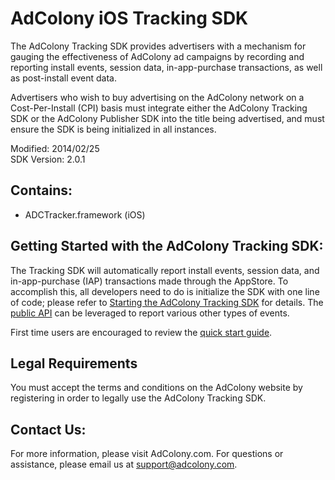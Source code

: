 AdColony iOS Tracking SDK
===========================
The AdColony Tracking SDK provides advertisers with a mechanism for gauging the effectiveness of AdColony ad campaigns by recording and reporting install events, session data, in-app-purchase transactions, as well as post-install event data.   

Advertisers who wish to buy advertising on the AdColony network on a Cost-Per-Install (CPI) basis must integrate either the AdColony Tracking SDK or the AdColony Publisher SDK into the title being advertised, and must ensure the SDK is being initialized in all instances. 

Modified: 2014/02/25  
SDK Version: 2.0.1

Contains:
----------------------------------
* ADCTracker.framework (iOS)

Getting Started with the AdColony Tracking SDK:
----------------------------------
The Tracking SDK will automatically report install events, session data, and in-app-purchase (IAP) transactions made  through the AppStore. To accomplish this, all developers need to do is initialize the SDK with one line of code; please refer to [Starting the AdColony Tracking SDK](https://github.com/AdColony/AdColony-iOS-Tracking-SDK/wiki/Starting-the-AdColony-Tracking-SDK) for details. The [public API](https://github.com/AdColony/AdColony-iOS-Tracking-SDK/wiki/API-Details) can be leveraged to report various other types of events.

First time users are encouraged to review the [quick start guide](https://github.com/AdColony/AdColony-iOS-Tracking-SDK/wiki).

Legal Requirements
----------------------------------
You must accept the terms and conditions on the AdColony website by registering in order to legally use the AdColony Tracking SDK.

Contact Us:
----------------------------------
For more information, please visit AdColony.com. For questions or assistance, please email us at support@adcolony.com.
